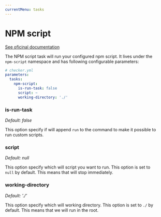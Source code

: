 ```yaml
---
currentMenu: tasks
---
```


# NPM script

[See oficinal documentation](http://npmjs.com/)

The NPM script task will run your configured npm script.
It lives under the `npm-script` namespace and has following configurable parameters:

```yml
# checker.yml
parameters:
  tasks:
    npm-script:
      is-run-task: false
      script: ~
      working-directory: './'
```

### is-run-task

*Default: false*

This option specify if will append `run` to the command to make it possible to run custom scripts.

### script

*Default: null*

This option specify which will script you want to run.
This option is set to `null` by default.
This means that will stop immediately.

### working-directory

*Default: './'*

This option specify which will working directory.
This option is set to `./` by default.
This means that we will run in the root.
